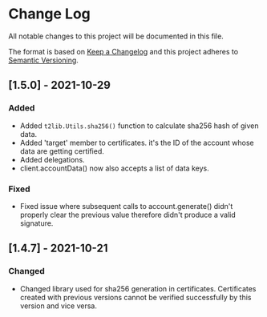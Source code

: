 
# Change Log
All notable changes to this project will be documented in this file.
 
The format is based on [Keep a Changelog](http://keepachangelog.com/)
and this project adheres to [Semantic Versioning](http://semver.org/).
 
## [1.5.0] - 2021-10-29
 
### Added
  
- Added ```t2lib.Utils.sha256()``` function to calculate sha256 hash of given data.
- Added 'target' member to certificates. it's the ID of the account whose data are getting certified.
- Added delegations.
- client.accountData() now also accepts a list of data keys.

### Fixed
 
- Fixed issue where subsequent calls to account.generate() didn't properly clear the previous value therefore didn't produce a valid signature.

## [1.4.7] - 2021-10-21
 
### Changed
  
- Changed library used for sha256 generation in certificates. Certificates created with previous versions cannot be verified successfully by this version and vice versa.